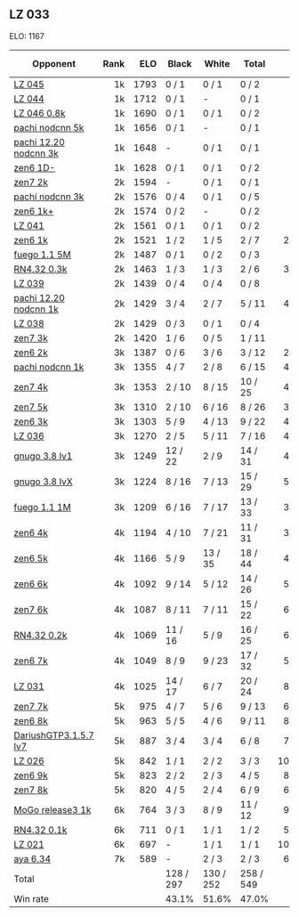 ## LZ 033 ##

ELO: 1167

Opponent | Rank | ELO | Black | White | Total | Win rate
---------|-----:|----:|-------|-------|-------|-------:
[LZ 045](LZ%20045.md) | 1k | 1793 | 0 / 1 | 0 / 1 | 0 / 2 | 0.0%
[LZ 044](LZ%20044.md) | 1k | 1712 | 0 / 1 | - | 0 / 1 | 0.0%
[LZ 046 0.8k](LZ%20046%200.8k.md) | 1k | 1690 | 0 / 1 | 0 / 1 | 0 / 2 | 0.0%
[pachi nodcnn 5k](pachi%20nodcnn%205k.md) | 1k | 1656 | 0 / 1 | - | 0 / 1 | 0.0%
[pachi 12.20 nodcnn 3k](pachi%2012.20%20nodcnn%203k.md) | 1k | 1648 | - | 0 / 1 | 0 / 1 | 0.0%
[zen6 1D-](zen6%201D-.md) | 1k | 1628 | 0 / 1 | 0 / 1 | 0 / 2 | 0.0%
[zen7 2k](zen7%202k.md) | 2k | 1594 | - | 0 / 1 | 0 / 1 | 0.0%
[pachi nodcnn 3k](pachi%20nodcnn%203k.md) | 2k | 1576 | 0 / 4 | 0 / 1 | 0 / 5 | 0.0%
[zen6 1k+](zen6%201k+.md) | 2k | 1574 | 0 / 2 | - | 0 / 2 | 0.0%
[LZ 041](LZ%20041.md) | 2k | 1561 | 0 / 1 | 0 / 1 | 0 / 2 | 0.0%
[zen6 1k](zen6%201k.md) | 2k | 1521 | 1 / 2 | 1 / 5 | 2 / 7 | 28.6%
[fuego 1.1 5M](fuego%201.1%205M.md) | 2k | 1487 | 0 / 1 | 0 / 2 | 0 / 3 | 0.0%
[RN4.32 0.3k](RN4.32%200.3k.md) | 2k | 1463 | 1 / 3 | 1 / 3 | 2 / 6 | 33.3%
[LZ 039](LZ%20039.md) | 2k | 1439 | 0 / 4 | 0 / 4 | 0 / 8 | 0.0%
[pachi 12.20 nodcnn 1k](pachi%2012.20%20nodcnn%201k.md) | 2k | 1429 | 3 / 4 | 2 / 7 | 5 / 11 | 45.5%
[LZ 038](LZ%20038.md) | 2k | 1429 | 0 / 3 | 0 / 1 | 0 / 4 | 0.0%
[zen7 3k](zen7%203k.md) | 2k | 1420 | 1 / 6 | 0 / 5 | 1 / 11 | 9.1%
[zen6 2k](zen6%202k.md) | 3k | 1387 | 0 / 6 | 3 / 6 | 3 / 12 | 25.0%
[pachi nodcnn 1k](pachi%20nodcnn%201k.md) | 3k | 1355 | 4 / 7 | 2 / 8 | 6 / 15 | 40.0%
[zen7 4k](zen7%204k.md) | 3k | 1353 | 2 / 10 | 8 / 15 | 10 / 25 | 40.0%
[zen7 5k](zen7%205k.md) | 3k | 1310 | 2 / 10 | 6 / 16 | 8 / 26 | 30.8%
[zen6 3k](zen6%203k.md) | 3k | 1303 | 5 / 9 | 4 / 13 | 9 / 22 | 40.9%
[LZ 036](LZ%20036.md) | 3k | 1270 | 2 / 5 | 5 / 11 | 7 / 16 | 43.8%
[gnugo 3.8 lv1](gnugo%203.8%20lv1.md) | 3k | 1249 | 12 / 22 | 2 / 9 | 14 / 31 | 45.2%
[gnugo 3.8 lvX](gnugo%203.8%20lvX.md) | 3k | 1224 | 8 / 16 | 7 / 13 | 15 / 29 | 51.7%
[fuego 1.1 1M](fuego%201.1%201M.md) | 3k | 1209 | 6 / 16 | 7 / 17 | 13 / 33 | 39.4%
[zen6 4k](zen6%204k.md) | 4k | 1194 | 4 / 10 | 7 / 21 | 11 / 31 | 35.5%
[zen6 5k](zen6%205k.md) | 4k | 1166 | 5 / 9 | 13 / 35 | 18 / 44 | 40.9%
[zen6 6k](zen6%206k.md) | 4k | 1092 | 9 / 14 | 5 / 12 | 14 / 26 | 53.8%
[zen7 6k](zen7%206k.md) | 4k | 1087 | 8 / 11 | 7 / 11 | 15 / 22 | 68.2%
[RN4.32 0.2k](RN4.32%200.2k.md) | 4k | 1069 | 11 / 16 | 5 / 9 | 16 / 25 | 64.0%
[zen6 7k](zen6%207k.md) | 4k | 1049 | 8 / 9 | 9 / 23 | 17 / 32 | 53.1%
[LZ 031](LZ%20031.md) | 4k | 1025 | 14 / 17 | 6 / 7 | 20 / 24 | 83.3%
[zen7 7k](zen7%207k.md) | 5k | 975 | 4 / 7 | 5 / 6 | 9 / 13 | 69.2%
[zen6 8k](zen6%208k.md) | 5k | 963 | 5 / 5 | 4 / 6 | 9 / 11 | 81.8%
[DariushGTP3.1.5.7 lv7](DariushGTP3.1.5.7%20lv7.md) | 5k | 887 | 3 / 4 | 3 / 4 | 6 / 8 | 75.0%
[LZ 026](LZ%20026.md) | 5k | 842 | 1 / 1 | 2 / 2 | 3 / 3 | 100.0%
[zen6 9k](zen6%209k.md) | 5k | 823 | 2 / 2 | 2 / 3 | 4 / 5 | 80.0%
[zen7 8k](zen7%208k.md) | 5k | 820 | 4 / 5 | 2 / 4 | 6 / 9 | 66.7%
[MoGo release3 1k](MoGo%20release3%201k.md) | 6k | 764 | 3 / 3 | 8 / 9 | 11 / 12 | 91.7%
[RN4.32 0.1k](RN4.32%200.1k.md) | 6k | 711 | 0 / 1 | 1 / 1 | 1 / 2 | 50.0%
[LZ 021](LZ%20021.md) | 6k | 697 | - | 1 / 1 | 1 / 1 | 100.0%
[aya 6.34](aya%206.34.md) | 7k | 589 | - | 2 / 3 | 2 / 3 | 66.7%
Total | | | 128 / 297 | 130 / 252 | 258 / 549 | 
Win rate| | | 43.1% | 51.6% | 47.0% | 

